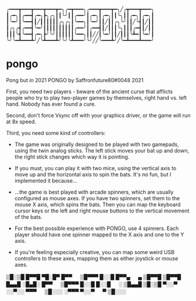 

╭━━━┳━━━┳━━━┳━━━┳━╮╭━┳━━━╮╭━━━┳━━━┳━╮╱╭┳━━━┳━━━╮
┃╭━╮┃╭━━┫╭━╮┣╮╭╮┃┃╰╯┃┃╭━━╯┃╭━╮┃╭━╮┃┃╰╮┃┃╭━╮┃╭━╮┃
┃╰━╯┃╰━━┫┃╱┃┃┃┃┃┃╭╮╭╮┃╰━━╮┃╰━╯┃┃╱┃┃╭╮╰╯┃┃╱╰┫┃╱┃┃
┃╭╮╭┫╭━━┫╰━╯┃┃┃┃┃┃┃┃┃┃╭━━╯┃╭━━┫┃╱┃┃┃╰╮┃┃┃╭━┫┃╱┃┃
┃┃┃╰┫╰━━┫╭━╮┣╯╰╯┃┃┃┃┃┃╰━━╮┃┃╱╱┃╰━╯┃┃╱┃┃┃╰┻━┃╰━╯┃
╰╯╰━┻━━━┻╯╱╰┻━━━┻╯╰╯╰┻━━━╯╰╯╱╱╰━━━┻╯╱╰━┻━━━┻━━━╯
# pongo
Pong but in 2021
PONGO by Saffronfuture80#0048
2021

First, you need two players - beware of the ancient curse that afflicts people who try to play
two-player games by themselves, right hand vs. left hand. Nobody has ever found a cure.

Second, don't force Vsync off with your graphics driver, or the game will run at 8x speed.

Third, you need some kind of controllers:

- The game was originally designed to be played with two gamepads, using the twin analog sticks.
The left stick moves your bat up and down, the right stick changes which way it is pointing.

- If you must, you can play it with two mice, using the vertical axis to move up and 
the horizontal axis to spin the bats. It's no fun, but I implemented it because...

- ...the game is best played with arcade spinners, which are usually configured 
as mouse axes. If you have two spinners, set them to the mouse X axis, which spins the bats.
Then you can map the keyboard cursor keys or the left and right mouse buttons to the vertical
movement of the bats.

- For the best possible experience with PONGO, use 4 spinners. Each player should have one
spinner mapped to the X axis and one to the Y axis.

- If you're feeling especially creative, you can map some weird USB controllers to these
axes, mapping them as either joystick or mouse axes.



▒█░▒█ █▀▀█ ▀█░█▀ █▀▀ 　 ▒█▀▀▀ █░░█ █▀▀▄ 　 ▄ ▒█▀▀█ 
▒█▀▀█ █▄▄█ ░█▄█░ █▀▀ 　 ▒█▀▀▀ █░░█ █░░█ 　 ░ ▒█▄▄█ 
▒█░▒█ ▀░░▀ ░░▀░░ ▀▀▀ 　 ▒█░░░ ░▀▀▀ ▀░░▀ 　 ▀ ▒█░░░
